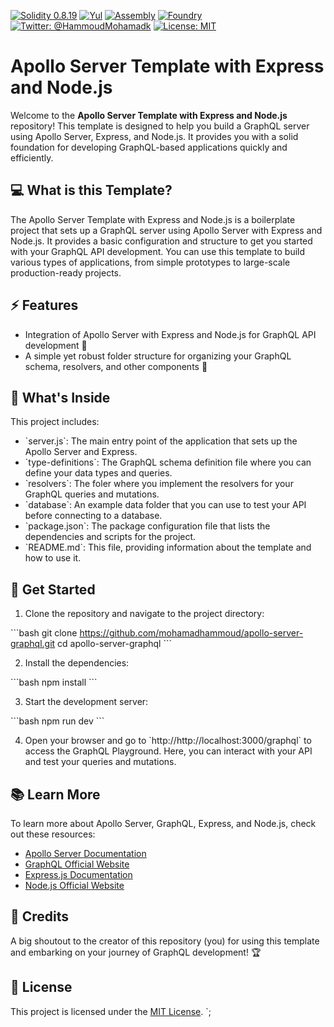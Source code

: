 [![Solidity 0.8.19](https://img.shields.io/badge/Solidity-0.8.19-blue)](https://soliditylang.org/)
[![Yul](https://img.shields.io/badge/-Yul-9cf)](https://solidity.readthedocs.io/en/latest/yul.html)
[![Assembly](https://img.shields.io/badge/-Assembly-orange)](https://en.wikipedia.org/wiki/Assembly_language)
[![Foundry](https://img.shields.io/badge/Foundry-yellow)](https://example.com/foundry)
[![Twitter: @HammoudMohamadk](https://img.shields.io/twitter/follow/HammoudMohamadk.svg?style=social)](https://twitter.com/HammoudMohamadk)
[![License: MIT](https://img.shields.io/badge/License-MIT-green.svg)](https://opensource.org/licenses/MIT)

# Apollo Server Template with Express and Node.js

Welcome to the **Apollo Server Template with Express and Node.js** repository! This template is designed to help you build a GraphQL server using Apollo Server, Express, and Node.js. It provides you with a solid foundation for developing GraphQL-based applications quickly and efficiently.

## :computer: What is this Template?

The Apollo Server Template with Express and Node.js is a boilerplate project that sets up a GraphQL server using Apollo Server with Express and Node.js. It provides a basic configuration and structure to get you started with your GraphQL API development. You can use this template to build various types of applications, from simple prototypes to large-scale production-ready projects.

## :zap: Features

- Integration of Apollo Server with Express and Node.js for GraphQL API development :rocket:
- A simple yet robust folder structure for organizing your GraphQL schema, resolvers, and other components :file_folder:

## :star2: What's Inside

This project includes:

- \`server.js\`: The main entry point of the application that sets up the Apollo Server and Express.
- \`type-definitions\`: The GraphQL schema definition file where you can define your data types and queries.
- \`resolvers\`: The foler where you implement the resolvers for your GraphQL queries and mutations.
- \`database\`: An example data folder that you can use to test your API before connecting to a database.
- \`package.json\`: The package configuration file that lists the dependencies and scripts for the project.
- \`README.md\`: This file, providing information about the template and how to use it.

## :rocket: Get Started

1. Clone the repository and navigate to the project directory:

\`\`\`bash
git clone https://github.com/mohamadhammoud/apollo-server-graphql.git
cd apollo-server-graphql
\`\`\`

2. Install the dependencies:

\`\`\`bash
npm install
\`\`\`

3. Start the development server:

\`\`\`bash
npm run dev
\`\`\`

4. Open your browser and go to \`http://http://localhost:3000/graphql\` to access the GraphQL Playground. Here, you can interact with your API and test your queries and mutations.

## :books: Learn More

To learn more about Apollo Server, GraphQL, Express, and Node.js, check out these resources:

- [Apollo Server Documentation](https://www.apollographql.com/docs/apollo-server/)
- [GraphQL Official Website](https://graphql.org/)
- [Express.js Documentation](https://expressjs.com/)
- [Node.js Official Website](https://nodejs.org/)

## :clap: Credits

A big shoutout to the creator of this repository (you) for using this template and embarking on your journey of GraphQL development! :trophy:

## :memo: License

This project is licensed under the [MIT License](https://opensource.org/licenses/MIT).
`;
